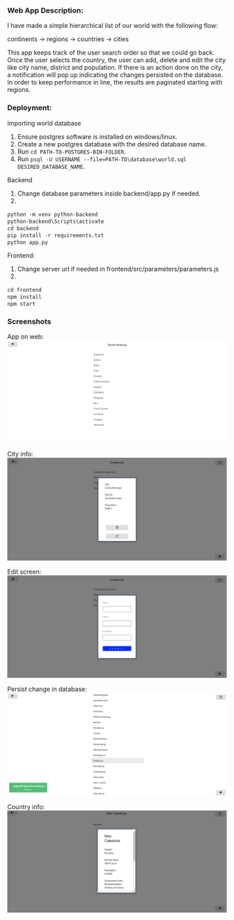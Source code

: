 ### Web App Description:

I have made a simple hierarchical list of our world with the following flow:

continents -> regions -> countries -> cities

This app keeps track of the user search order so that we could go back. Once the user selects the country, the user can add, delete and edit the city like city name, district and population. If there is an action done on the city, a notification will pop up indicating the changes persisted on the database. In order to keep performance in line, the results are paginated starting with regions.

### Deployment:

Importing world database

1. Ensure postgres software is installed on windows/linux.
2. Create a new postgres database with the desired database name.
3. Run `cd PATH-TO-POSTGRES-BIN-FOLDER`.
4. Run `psql -U USERNAME --file=PATH-TO\database\world.sql DESIRED_DATABASE_NAME`.

Backend
1. Change database parameters inside backend/app.py if needed.
2.
```shell
python -m venv python-backend
python-backend\Scripts\activate
cd backend
pip install -r requirements.txt
python app.py
```
Frontend:
1. Change server url if needed in frontend/src/parameters/parameters.js
2.
```shell
cd frontend
npm install
npm start
```

### Screenshots

App on web:
![alt text](samples/Capture2.PNG)

City info:
![alt text](samples/Capture3.PNG)

Edit screen:
![alt text](samples/Capture4.PNG)

Persist change in database:
![alt text](samples/Capture5.PNG)

Country info:
![alt text](samples/Capture6.PNG)
